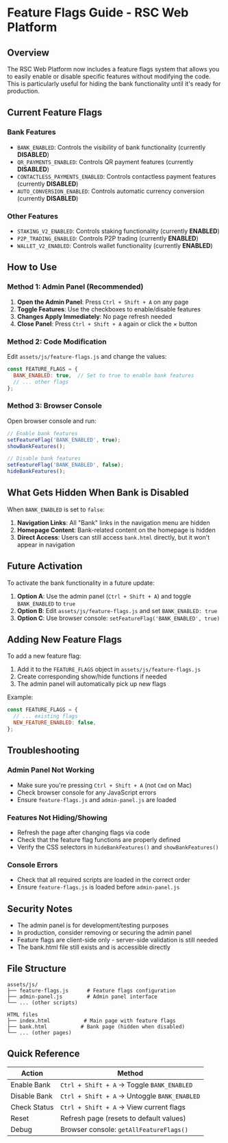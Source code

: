 # Feature Flags Guide - RSC Web Platform

## Overview

The RSC Web Platform now includes a feature flags system that allows you to easily enable or disable specific features without modifying the code. This is particularly useful for hiding the bank functionality until it's ready for production.

## Current Feature Flags

### Bank Features
- `BANK_ENABLED`: Controls the visibility of bank functionality (currently **DISABLED**)
- `QR_PAYMENTS_ENABLED`: Controls QR payment features (currently **DISABLED**)
- `CONTACTLESS_PAYMENTS_ENABLED`: Controls contactless payment features (currently **DISABLED**)
- `AUTO_CONVERSION_ENABLED`: Controls automatic currency conversion (currently **DISABLED**)

### Other Features
- `STAKING_V2_ENABLED`: Controls staking functionality (currently **ENABLED**)
- `P2P_TRADING_ENABLED`: Controls P2P trading (currently **ENABLED**)
- `WALLET_V2_ENABLED`: Controls wallet functionality (currently **ENABLED**)

## How to Use

### Method 1: Admin Panel (Recommended)

1. **Open the Admin Panel**: Press `Ctrl + Shift + A` on any page
2. **Toggle Features**: Use the checkboxes to enable/disable features
3. **Changes Apply Immediately**: No page refresh needed
4. **Close Panel**: Press `Ctrl + Shift + A` again or click the × button

### Method 2: Code Modification

Edit `assets/js/feature-flags.js` and change the values:

```javascript
const FEATURE_FLAGS = {
  BANK_ENABLED: true,  // Set to true to enable bank features
  // ... other flags
};
```

### Method 3: Browser Console

Open browser console and run:

```javascript
// Enable bank features
setFeatureFlag('BANK_ENABLED', true);
showBankFeatures();

// Disable bank features
setFeatureFlag('BANK_ENABLED', false);
hideBankFeatures();
```

## What Gets Hidden When Bank is Disabled

When `BANK_ENABLED` is set to `false`:

1. **Navigation Links**: All "Bank" links in the navigation menu are hidden
2. **Homepage Content**: Bank-related content on the homepage is hidden
3. **Direct Access**: Users can still access `bank.html` directly, but it won't appear in navigation

## Future Activation

To activate the bank functionality in a future update:

1. **Option A**: Use the admin panel (`Ctrl + Shift + A`) and toggle `BANK_ENABLED` to `true`
2. **Option B**: Edit `assets/js/feature-flags.js` and set `BANK_ENABLED: true`
3. **Option C**: Use browser console: `setFeatureFlag('BANK_ENABLED', true)`

## Adding New Feature Flags

To add a new feature flag:

1. Add it to the `FEATURE_FLAGS` object in `assets/js/feature-flags.js`
2. Create corresponding show/hide functions if needed
3. The admin panel will automatically pick up new flags

Example:
```javascript
const FEATURE_FLAGS = {
  // ... existing flags
  NEW_FEATURE_ENABLED: false,
};
```

## Troubleshooting

### Admin Panel Not Working
- Make sure you're pressing `Ctrl + Shift + A` (not `Cmd` on Mac)
- Check browser console for any JavaScript errors
- Ensure `feature-flags.js` and `admin-panel.js` are loaded

### Features Not Hiding/Showing
- Refresh the page after changing flags via code
- Check that the feature flag functions are properly defined
- Verify the CSS selectors in `hideBankFeatures()` and `showBankFeatures()`

### Console Errors
- Check that all required scripts are loaded in the correct order
- Ensure `feature-flags.js` is loaded before `admin-panel.js`

## Security Notes

- The admin panel is for development/testing purposes
- In production, consider removing or securing the admin panel
- Feature flags are client-side only - server-side validation is still needed
- The bank.html file still exists and is accessible directly

## File Structure

```
assets/js/
├── feature-flags.js      # Feature flags configuration
├── admin-panel.js        # Admin panel interface
└── ... (other scripts)

HTML files
├── index.html           # Main page with feature flags
├── bank.html           # Bank page (hidden when disabled)
└── ... (other pages)
```

## Quick Reference

| Action | Method |
|--------|--------|
| Enable Bank | `Ctrl + Shift + A` → Toggle `BANK_ENABLED` |
| Disable Bank | `Ctrl + Shift + A` → Untoggle `BANK_ENABLED` |
| Check Status | `Ctrl + Shift + A` → View current flags |
| Reset | Refresh page (resets to default values) |
| Debug | Browser console: `getAllFeatureFlags()` | 